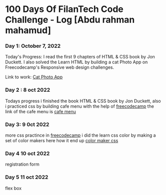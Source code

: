 # 100 Days Of FilanTech Code Challenge - Log [Abdu rahman mahamud]

### Day 1: October 7, 2022

Today's Progress: I read the first 9 chapters of HTML & CSS book by Jon Duckett. I also solved the Learn HTML by building a cat Photo App on Freecodecamp's Responsive web design challenges.

Link to work: [Cat Photo App](https://github.com/abdurahmanjabiin/100DaysOfFilanTechCode)



### Day 2 : 8 oct 2022

Todays progress i finished the book  HTML & CSS book by Jon Duckett, also i practiced css by building cafe menu with the help of [freecodecamp](https://www.freecodecamp.org/learn/2022/responsive-web-design/learn-basic-css-by-building-a-cafe-menu/) the link of the cafe menu is [cafe menu](https://github.com/abdurahmanjabiin/100DaysOfFilanTechCode/blob/maan/HTML_CSS/cafe.css)


### Day 3: 9 0ct 2022

more css practince in [freecodecamp](https://www.freecodecamp.org/learn) i did the learn css color by making a set of color makers here how it end up  [color maker css](https://github.com/abdurahmanjabiin/100DaysOfFilanTechCode/blob/main/HTML_CSS/colormakers.html)

### Day 4 10 oct 2022
registration form

### Day 5 11 oct 2022
flex box 
